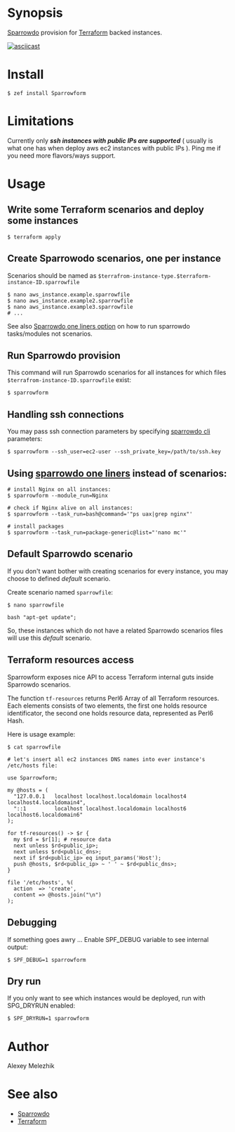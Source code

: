 # Synopsis

[Sparrowdo](https://github.com/melezhik/sparrowdo) provision for [Terraform](https://www.terraform.io) backed instances.

[![asciicast](https://asciinema.org/a/158919.png)](https://asciinema.org/a/158919)

# Install

    $ zef install Sparrowform

# Limitations

Currently only ***ssh instances with public IPs are supported*** ( usually is what one has when deploy aws ec2 instances with public IPs ).
Ping me if you need more flavors/ways support.

# Usage

## Write some Terraform scenarios and deploy some instances

    $ terraform apply

## Create Sparrowodo scenarios, one per instance

Scenarios should be named as `$terrafrom-instance-type.$terraform-instance-ID.sparrowfile`

    $ nano aws_instance.example.sparrowfile
    $ nano aws_instance.example2.sparrowfile
    $ nano aws_instance.example3.sparrowfile
    # ...

See also [Sparrowdo one liners option](#using-sparrowdo-one-liners-instead-of-scenarios)
on how to run sparrowdo tasks/modules not scenarios.

## Run Sparrowdo provision

This command will run Sparrowdo scenarios for all instances for which files `$terrafrom-instance-ID.sparrowfile` exist:

    $ sparrowform

## Handling ssh connections

You may pass ssh connection parameters by specifying [sparrowdo cli](https://github.com/melezhik/sparrowdo#sparrowdo-client-command-line-parameters) parameters:

    $ sparrowform --ssh_user=ec2-user --ssh_private_key=/path/to/ssh.key

## Using [sparrowdo one liners](https://github.com/melezhik/sparrowdo#--module_run) instead of scenarios:

    # install Nginx on all instances:
    $ sparrowform --module_run=Nginx

    # check if Nginx alive on all instances:
    $ sparrowform --task_run=bash@command='"ps uax|grep nginx"'

    # install packages
    $ sparrowform --task_run=package-generic@list="'nano mc'"

## Default Sparrowdo scenario

If you don't want bother with creating scenarios for every instance, you may choose to defined _default_ scenario.

Create scenario named `sparrowfile`:


    $ nano sparrowfile

    bash "apt-get update";

So, these instances which do not have a related Sparrowdo scenarios files will use this _default_ scenario.

## Terraform resources access 

Sparrowform exposes nice API to access Terraform internal guts inside Sparrowdo scenarios.
 
The function `tf-resources` returns Perl6 Array of all Terraform resources. 
Each elements consists of two elements, the first one holds resource identificator, the
second one holds resource data, represented as Perl6 Hash.

Here is usage example:

    $ cat sparrowfile 

    # let's insert all ec2 instances DNS names into ever instance's /etc/hosts file:
 
    use Sparrowform;
    
    my @hosts = (
      "127.0.0.1   localhost localhost.localdomain localhost4 localhost4.localdomain4",
      "::1         localhost localhost.localdomain localhost6 localhost6.localdomain6"
    );
    
    for tf-resources() -> $r {
      my $rd = $r[1]; # resource data
      next unless $rd<public_ip>;
      next unless $rd<public_dns>;
      next if $rd<public_ip> eq input_params('Host');
      push @hosts, $rd<public_ip> ~ ' ' ~ $rd<public_dns>;
    }
    
    file '/etc/hosts', %(
      action  => 'create',
      content => @hosts.join("\n")
    );
        

## Debugging

If something goes awry ... Enable SPF_DEBUG variable to see internal output:

    $ SPF_DEBUG=1 sparrowform

## Dry run

If you only want to see which instances would be deployed, run with  SPG_DRYRUN enabled:

    $ SPF_DRYRUN=1 sparrowform

# Author

Alexey Melezhik


# See also

* [Sparrowdo](https://github.com/melezhik/sparrowdo)
* [Terraform](https://www.terraform.io)
